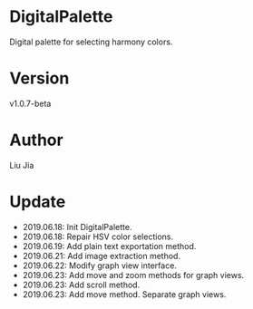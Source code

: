 # DigitalPalette
Digital palette for selecting harmony colors.

# Version
v1.0.7-beta

# Author
Liu Jia

# Update
* 2019.06.18: Init DigitalPalette.
* 2019.06.18: Repair HSV color selections.
* 2019.06.19: Add plain text exportation method.
* 2019.06.21: Add image extraction method.
* 2019.06.22: Modify graph view interface.
* 2019.06.23: Add move and zoom methods for graph views.
* 2019.06.23: Add scroll method.
* 2019.06.23: Add move method. Separate graph views.
